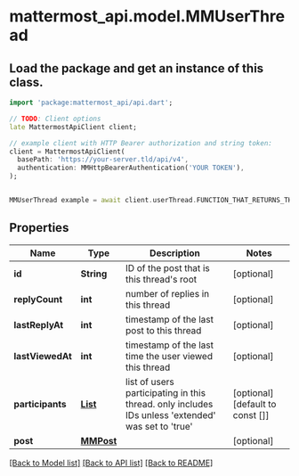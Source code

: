# mattermost_api.model.MMUserThread

## Load the package and get an instance of this class.
```dart
import 'package:mattermost_api/api.dart';

// TODO: Client options
late MattermostApiClient client;

// example client with HTTP Bearer authorization and string token:
client = MattermostApiClient(
  basePath: 'https://your-server.tld/api/v4',
  authentication: MMHttpBearerAuthentication('YOUR TOKEN'),
);


MMUserThread example = await client.userThread.FUNCTION_THAT_RETURNS_THIS_CLASS();

```

## Properties
Name | Type | Description | Notes
------------ | ------------- | ------------- | -------------
**id** | **String** | ID of the post that is this thread's root | [optional] 
**replyCount** | **int** | number of replies in this thread | [optional] 
**lastReplyAt** | **int** | timestamp of the last post to this thread | [optional] 
**lastViewedAt** | **int** | timestamp of the last time the user viewed this thread | [optional] 
**participants** | [**List<MMPost>**](MMPost.md) | list of users participating in this thread. only includes IDs unless 'extended' was set to 'true' | [optional] [default to const []]
**post** | [**MMPost**](MMPost.md) |  | [optional] 

[[Back to Model list]](../GENERATED_README.md#documentation-for-models) [[Back to API list]](../GENERATED_README.md#documentation-for-api-endpoints) [[Back to README]](../GENERATED_README.md)


